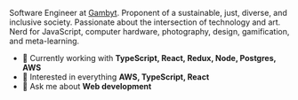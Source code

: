 Software Engineer at [Gambyt](https://www.gambyt.com/). Proponent of a sustainable, just, diverse, and inclusive society. Passionate about the intersection of technology and art. Nerd for JavaScript, computer hardware, photography, design, gamification, and meta-learning.

- 🔭 Currently working with **TypeScript, React, Redux, Node, Postgres, AWS**
- 🧐 Interested in everything **AWS, TypeScript, React**
- 💬 Ask me about **Web development**
